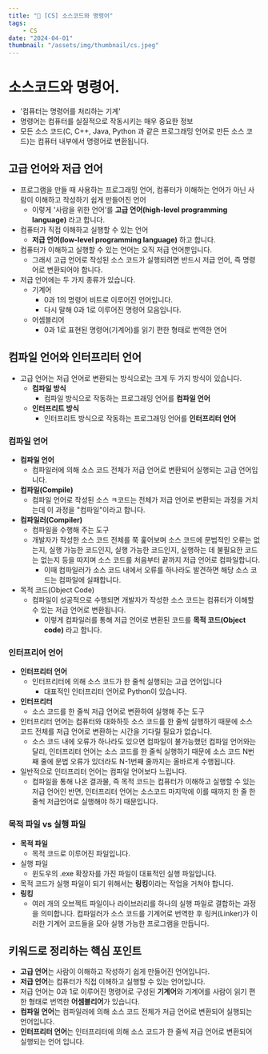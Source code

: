 ```yaml
---
title: "💾 [CS] 소스코드와 명령어"
tags:
    - CS
date: "2024-04-01"
thumbnail: "/assets/img/thumbnail/cs.jpeg"
---
```


# 소스코드와 명령어.
- '컴퓨터는 명령어를 처리하는 기계'
- 명령어는 컴퓨터를 실질적으로 작동시키는 매우 중요한 정보
- 모든 소스 코드(C, C++, Java, Python 과 같은 프로그래밍 언어로 만든 소스 코드)는 컴퓨터 내부에서 명령어로 변환됩니다.

## 고급 언어와 저급 언어
- 프로그램을 만들 때 사용하는 프로그래밍 언어, 컴퓨터가 이해하는 언어가 아닌 사람이 이해하고 작성하기 쉽게 만들어진 언어
    - 이렇게 '사람을 위한 언어'를 **고급 언어(high-level programming language)** 라고 합니다.
- 컴퓨터가 직접 이해하고 실행할 수 있는 언어
    - **저급 언어(low-level programming language)** 하고 합니다.
- 컴퓨터가 이해하고 실행할 수 있는 언어는 오직 저급 언어뿐입니다.
    - 그래서 고급 언어로 작성된 소스 코드가 실행되려면 반드시 저급 언어, 즉 명령어로 변환되어야 합니다.
- 저급 언어에는 두 가지 종류가 있습니다.
    - 기계어
        - 0과 1의 명령어 비트로 이루어진 언어입니다.
        - 다시 말해 0과 1로 이루어진 명령어 모음입니다.
    - 어셈블리어
        - 0과 1로 표현된 명령어(기계어)를 읽기 편한 형태로 번역한 언어

## 컴파일 언어와 인터프리터 언어
- 고급 언어는 저급 언어로 변환되는 방식으로는 크게 두 가지 방식이 있습니다.
    - **컴파일 방식**
        - 컴파일 방식으로 작동하는 프로그래밍 언어를 **컴파일 언어**
    - **인터프리트 방식**
        - 인터프리트 방식으로 작동하는 프로그래밍 언어를 **인터프리터 언어**

### 컴파일 언어
- **컴파일 언어**
    - 컴파일러에 의해 소스 코드 전체가 저급 언어로 변환되어 실행되는 고급 언어입니다.
- **컴파일(Compile)**
    - 컴파일 언어로 작성된 소스 ㅋ코드는 전체가 저급 언어로 변환되는 과정을 거치는데 이 과정을 "컴파일"이라고 합니다.
- **컴파일러(Compiler)**
    - 컴파일을 수행해 주는 도구
    - 개발자가 작성한 소스 코드 전체를 쭉 훑어보며 소스 코드에 문법적인 오류는 없는지, 실행 가능한 코드인지, 실행 가능한 코드인지, 실행하는 데 불필요한 코드는 없는지 등을 따지며 소스 코드를 처음부터 끝까지 저급 언어로 컴파일합니다.
        - 이때 컴파일러가 소스 코드 내에서 오류를 하나라도 발견하면 해당 소스 코드는 컴파일에 실패합니다.
- 목적 코드(Object Code)
    - 컴파일이 성공적으로 수행되면 개발자가 작성한 소스 코드는 컴퓨터가 이해할 수 있는 저급 언어로 변환됩니다.
        - 이렇게 컴파일러를 통해 저급 언어로 변환된 코드를 **목적 코드(Object code)** 라고 합니다.

### 인터프리어 언어
- **인터프리터 언어**
    - 인터프리터에 의해 소스 코드가 한 줄씩 실행되는 고급 언어입니다
        - 대표적인 인터프리터 언어로 Python이 있습니다.
- **인터프리터**
    - 소스 코드를 한 줄씩 저급 언어로 변환하여 실행해 주는 도구
- 인터프리터 언어는 컴퓨터와 대화하듯 소스 코드를 한 줄씩 실행하기 때문에 소스 코드 전체를 저급 언어로 변환하는 시간을 기다릴 필요가 없습니다.
    - 소스 코드 내에 오류가 하나라도 있으면 컴파일이 불가능했던 컴파일 언어와는 달리, 인터프리터 언어는 소스 코드를 한 줄씩 실행하기 때문에 소스 코드 N번째 줄에 문법 오류가 있더라도 N-1번째 줄까지는 올바르게 수행됩니다.
- 일반적으로 인터프리터 언어는 컴파일 언어보다 느립니다.
    - 컴파일을 통해 나온 결과물, 즉 목적 코드는 컴퓨터가 이해하고 실행할 수 있는 저급 언어인 반면, 인터프리터 언어는 소스코드 마지막에 이를 때까지 한 줄 한 줄씩 저급언어로 실행해야 하기 때문입니다.

### 목적 파일 vs 실행 파일
- **목적 파일**
    - 목적 코드로 이루어진 파일입니다.
- 실행 파일
    - 윈도우의 .exe 확장자를 가진 파일이 대표적인 실행 파일입니다.
- 목적 코드가 실행 파일이 되기 위해서는 **링킹**이라는 작업을 거쳐야 합니다.
- **링킹**
    - 여러 개의 오브젝트 파일이나 라이브러리를 하나의 실행 파일로 결합하는 과정을 의미합니다. 컴파일러가 소스 코드를 기계어로 번역한 후 링커(Linker)가 이러한 기계어 코드들을 모아 실행 가능한 프로그램을 만듭니다.

## 키워드로 정리하는 핵심 포인트
- **고급 언어**는 사람이 이해하고 작성하기 쉽게 만들어진 언어입니다.
- **저급 언어**는 컴퓨터가 직접 이해하고 실행할 수 있는 언어입니다.
- 저급 언어는 0과 1로 이루어진 명령어로 구성된 **기계어**와 기계어를 사람이 읽기 편한 형태로 번역한 **어셈블리어**가 있습니다.
- **컴파일 언어**는 컴파일러에 의해 소스 코드 전체가 저급 언어로 변환되어 실행되는 언어입니다.
- **인터프리터 언어**는 인터프리터에 의해 소스 코드가 한 줄씩 저급 언어로 변환되어 실행되는 언어 입니다.
